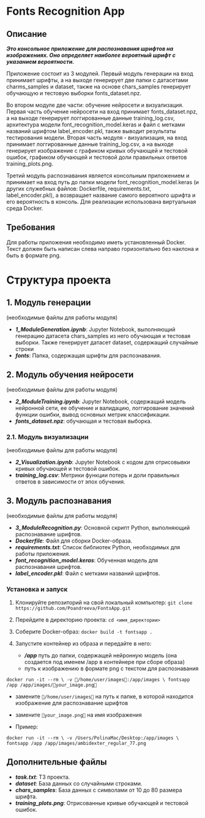 # Fonts Recognition App
## Описание
***Это консольное приложение для распознавания шрифтов на изображениях. Оно определяет наиболее вероятный шрифт с указанием вероятности.***

Приложение состоит из 3 модулей. Первый модуль генерации на вход принимает шрифты, а на выходе генерирует две папки с датасетами charms_samples и dataset, также на основе chars_samples генерирует обучающую и тестовую выборки fonts_dataset.npz. 

Во втором модуле две части: обучение нейросети и визуализация. Первая часть обучение нейросети на вход принимает fonts_dataset.npz, а на выходе генерирует логгированные данные training_log.csv, архитектура модели font_recognition_model.keras и файл с метками названий шрифтом label_encoder.pkl, также выводит результаты тестирования модели. Вторая часть модуля - визуализация, на вход принимает логгированные данные training_log.csv, а на выходе генерирует изображение с графиком кривых обучающей и тестовой ошибок, графиком обучающей и тестовой доли правильных ответов training_plots.png.

Третий модуль распознавания является консольным приложением и принимает на вход путь до папки модели font_recognition_model.keras (и других служебных файлов: Dockerfile, requirements.txt, label_encoder.pkl), а возвращает название самого вероятного шрифта и его вероятность в консоль. Для реализации использована виртуальная среда Docker.


## Требования
Для работы приложения необходимо иметь установленный Docker. Текст должен быть написан слева направо горизонтально без наклона и быть в формате png.

# Структура проекта 
## 1. Модуль генерации
(необходимые файлы для работы модуля)
- ***1_ModuleGeneration.ipynb***: Jupyter Notebook, выполняющий генерацию датасета chars_samples из него обучающая и тестовая выборки. Также генерирует датасет dataset, содержащий случайные строки
- ***fonts***: Папка, содержащая шрифты для распознавания.

## 2. Модуль обучения нейросети
(необходимые файлы для работы модуля)
- ***2_ModuleTraining.ipynb***: Jupyter Notebook, содержащий модель нейронной сети, ее обучение и валидацию, логгирование значений функции ошибки, вывод основных метрик классификации.
- ***fonts_dataset.npz***: обучающая и тестовая выборка.

### 2.1. Модуль визуализации
(необходимые файлы для работы модуля)
- ***2_Visualization.ipynb***: Jupyter Notebook с кодом для отрисовывки кривых обучающей и тестовой ошибок.
- ***training_log.csv***: Метрики функции потерь и доли правильных ответов в зависимости от эпох обучения.

## 3. Модуль распознавания
(необходимые файлы для работы модуля)
- ***3_ModuleRecognition.py***: Основной скрипт Python, выполняющий распознавание шрифтов.
- ***Dockerfile***: Файл для сборки Docker-образа.
- ***requirements.txt***: Список библиотек Python, необходимых для работы приложения.
- ***font_recognition_model.keras***: Обученная модель для распознавания шрифтов.
- ***label_encoder.pkl***: Файл с метками названий шрифтов.

### Установка и запуск
1. Клонируйте репозиторий на свой локальный компьютер:
`git clone https://github.com/Poandreeva/FontsApp.git`

2. Перейдите в директорию проекта: 
`cd <имя_директории>`

3. Соберите Docker-образ:
`docker build -t fontsapp .`

4. Запустите контейнер из образа и передайте в него:
   * ***/app*** путь до папки, содержащей нейронную модель (она создается под именем /app в контейнере при сборе образа)
   * путь к изображению в формате png с текстом для распознавания

`docker run -it --rm \
-v 🔴/home/user/images🔴:/app/images \
fontsapp /app /app/images/🔴your_image.png🔴`

   * замените `🔴/home/user/images🔴` на путь к папке, в которой находится изображение для распознавание шрифтов 
   * замените `🔴your_image.png🔴` на имя изображения

* Пример:

`docker run -it --rm \
-v /Users/PolinaMac/Desktop:/app/images \
fontsapp /app /app/images/ambidexter_regular_77.png`

## Дополнительные файлы
- ***task.txt***: ТЗ проекта.
- ***dataset***: База данных со случайными строками.
- ***chars_samples***: База данных с символами от 10 до 80 размера шрифта.
- ***training_plots.png***: Отрисованные кривые обучающей и тестовой ошибок.

